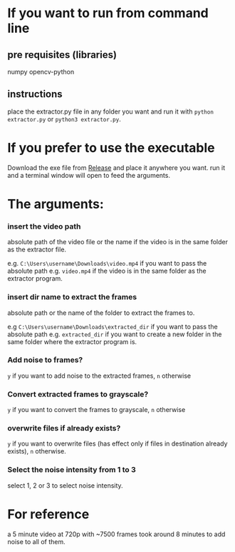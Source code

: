 # If you want to run from command line

## pre requisites (libraries)

numpy
opencv-python

## instructions

place the extractor.py file in any folder you want and run it with `python extractor.py` or `python3 extractor.py`.


# If you prefer to use the executable

Download the exe file from [Release]() and place it anywhere you want.
run it and a terminal window will open to feed the arguments.

# The arguments:

### insert the video path
absolute path of the video file or the name if the video is in the same folder as the extractor file.

e.g. `C:\Users\username\Downloads\video.mp4` if you want to pass the absolute path
e.g. `video.mp4` if the video is in the same folder as the extractor program.

### insert dir name to extract the frames
absolute path or the name of the folder to extract the frames to.

e.g `C:\Users\username\Downloads\extracted_dir` if you want to pass the absolute path
e.g. `extracted_dir` if you want to create a new folder in the same folder where the extractor program is.

### Add noise to frames?
`y` if you want to add noise to the extracted frames, `n` otherwise

### Convert extracted frames to grayscale? 
`y` if you want to convert the frames to grayscale, `n` otherwise

### overwrite files if already exists?
`y` if you want to overwrite files (has effect only if files in destination already exists), `n` otherwise.

### Select the noise intensity from 1 to 3 
select 1, 2 or 3 to select noise intensity.


# For reference

a 5 minute video at 720p with ~7500 frames took around 8 minutes to add noise to all of them.